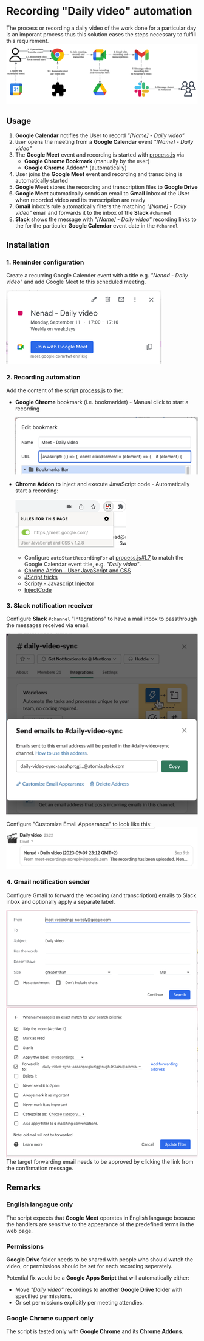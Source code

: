 # Recording "Daily video" automation
The process or recording a daily video of the work done for a particular day is an imporant process thus this solution eases the steps necessary to fulfill this requirement.
![Google Meet Auto Recording](img/google-meet-auto-recording.png)

## Usage
1. **Google Calendar** notifies the User to record *"[Name] - Daily video"*
1. `User` opens the meeting from a **Google Calendar** event *"[Name] - Daily video"*
1. The **Google Meet** event and recording is started with [process.js](https://github.com/troxohq/google-meet-auto-recording/blob/main/process.js) via 
    * **Google Chrome Bookmark** (manually by the `User`)
    * **Google Chrome** Addon** (automatically)
1. User joins the **Google Meet** event and recording and transcibing is automatically started
1. **Google Meet** stores the recording and transcription files to **Google Drive**
1. **Google Meet** automatically sends an email to **Gmail** inbox of the User when recorded video and its transcription are ready
1. **Gmail** inbox's rule automatically filters the matching *"[Name] - Daily video"* email and forwards it to the inbox of the **Slack** 
 `#channel`
1. **Slack** shows the message with *"[Name] - Daily video"* recording links to the for the particuler **Google Calendar** event date in the `#channel`

## Installation

### 1. Reminder configuration
Create a recurring Google Calender event with a title e.g. *"Nenad - Daily video"* and add Google Meet to this scheduled meeting.

![Calendar Event](img/calendar-event.png)

### 2. Recording automation
Add the content of the script [process.js](https://github.com/troxohq/google-meet-auto-recording/blob/main/process.js) to the:
  * **Google Chrome** bookmark (i.e. bookmarklet) - Manual click to start a recording
  
    ![Chrome Bookmark](img/chrome-bookmark.png)
  * **Chrome Addon** to inject and execute JavaScript code - Automatically start a recording:

    ![Chrome Addon](img/chrome-addon.png)
	* Configure `autoStartRecordingFor` at [process.js#L7](https://github.com/troxohq/google-meet-auto-recording/blob/c79aeac4eaa191543e492fe1dbb7e465e4a0d510/process.js#L7) to match the Google Calendar event title, e.g. *"Daily video"*.
    * [Chrome Addon - User JavaScript and CSS](https://chrome.google.com/webstore/detail/user-javascript-and-css/nbhcbdghjpllgmfilhnhkllmkecfmpld)
	* [JScript tricks](https://chrome.google.com/webstore/detail/jscript-tricks/odialddippdmebbfbflcneemfdglimod)
	* [Scripty - Javascript Injector](https://chrome.google.com/webstore/detail/scripty-javascript-inject/milkbiaeapddfnpenedfgbfdacpbcbam)
	* [InjectCode](https://chrome.google.com/webstore/detail/injectcode/flhghpihapijancfhnicbnjifdodohpi)

### 3. Slack notification receiver
Configure **Slack** `#channel` "Integrations" to have a mail inbox to passthrough the messages received via email.

![Slack Integrations Emails](img/slack-integrations-emails.png)

Configure "Customize  Email Appearance" to look like this:
![Slack Channel Message](img/slack-channel-message.png)

### 4. Gmail notification sender
Configure Gmail to forward the recording (and transcription) emails to Slack inbox and optionally apply a separate label.

![Gmail Filter Source](img/gmail-filter-source.png)
![Gmail Filter Target](img/gmail-filter-target.png)
The target forwarding email needs to be approved by clicking the link from the confirmation message.

## Remarks
### English langague only
The script expects that **Google Meet** operates in English language because the handlers are sensitive to the appearance of the predefined terms in the web page.

### Permissions
**Google Drive** folder needs to be shared with people who should watch the video, or permissions should be set for each recording seperately.

Potential fix would be a **Google Apps Script** that will automatically either:
* Move *"Daily video"* recordings to another **Google Drive** folder with specified permissions.
* Or set permissions explicitly per meeting attendies.

### Google Chrome support only
The script is tested only with **Google Chrome** and its **Chrome Addons**.